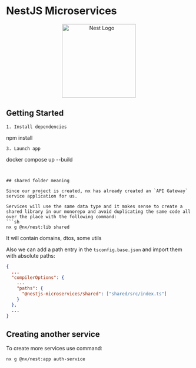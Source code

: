 # NestJS Microservices

<p align="center">
  <a href="http://nestjs.com/" target="blank"><img src="https://nestjs.com/img/logo-small.svg" width="200" alt="Nest Logo" /></a>
</p>


## Getting Started

```
1. Install dependencies
```
npm install
```
3. Launch app
```
docker compose up --build
```


## shared folder meaning

Since our project is created, nx has already created an `API Gateway` service application for us.

Services will use the same data type and it makes sense to create a shared library in our monorepo and avoid duplicating the same code all over the place with the following command:
```sh
nx g @nx/nest:lib shared
```
It will contain domains, dtos, some utils

Also we can add a path entry in the `tsconfig.base.json` and import them with absolute paths:

```json
{
  ...
  "compilerOptions": {
    ...
    "paths": {
      "@nestjs-microservices/shared": ["shared/src/index.ts"]
    }
  },
  ...
}
```

## Creating another service

To create more services use command:

```sh
nx g @nx/nest:app auth-service
```

